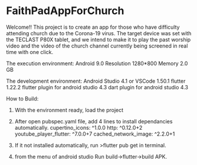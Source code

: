 # FaithPadAppForChurch

Welcome!!
This project is to create an app for those who have difficulty attending church due to the Corona-19 virus.
The target device was set with the TECLAST P80X tablet, and we intend to make it to play the past worship video and the video of the church channel currently being screened in real time with one click.

The execution environment:
Android 9.0
Resolution 1280*800
Memory 2.0 GB

The development environment:
Android Studio 4.1 or VSCode 1.50.1
flutter 1.22.2
flutter plugin for android studio 4.3
dart plugin for android studio 4.3

How to Build:
1. With the environment ready, load the project

2. After open pubspec.yaml file, add 4 lines to install dependancies automatically.
  cupertino_icons: ^1.0.0
  http: ^0.12.0+2
  youtube_player_flutter: ^7.0.0+7
  cached_network_image: ^2.2.0+1
  
3. If it not installed automatically, run >flutter pub get in terminal.

4. from the menu of android studio Run build->flutter->build APK.

